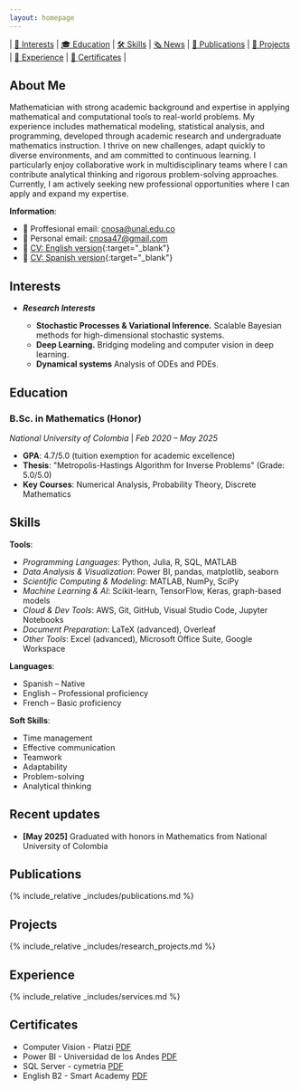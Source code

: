 ```yaml
---
layout: homepage
---
```


<!-- {% include_relative _config.yml %} -->

| [🎯 Interests](#interests) | [🎓 Education](#education) | [🛠️ Skills](#skills) | [🗞️ News](#recent-updates) | [📝 Publications](#publications) | [🚀 Projects](#projects) | [💼 Experience](#experience) | [📜 Certificates](#certificates) |


## About Me

Mathematician with strong academic background and expertise in applying mathematical and computational tools to real-world problems. My experience includes mathematical modeling, statistical analysis, and programming, developed through academic research and undergraduate mathematics instruction. I thrive on new challenges, adapt quickly to diverse environments, and am committed to continuous learning. I particularly enjoy collaborative work in multidisciplinary teams where I can contribute analytical thinking and rigorous problem-solving approaches. Currently, I am actively seeking new professional opportunities where I can apply and expand my expertise.

**Information**:  

- 📧 Proffesional email: [cnosa@unal.edu.co](mailto:cnosa@unal.edu.co)  
- 📧 Personal email: [cnosa47@gmail.com](mailto:cnosa@unal.edu.co)
- 📃 [CV: English version](/assets/files/documents/cv_en.pdf){:target="_blank"}
- 📃 [CV: Spanish version](/assets/files/documents/cv_es.pdf){:target="_blank"}





## Interests

- ***Research Interests***

    - **Stochastic Processes & Variational Inference.**  Scalable Bayesian methods for high-dimensional stochastic systems.  
    - **Deep Learning.**  Bridging modeling and computer vision in deep learning.
    - **Dynamical systems** Analysis of ODEs and PDEs.


## Education

### B.Sc. in Mathematics (Honor)

*National University of Colombia* | *Feb 2020 – May 2025*  

- **GPA**: 4.7/5.0 (tuition exemption for academic excellence)  
- **Thesis**: "Metropolis-Hastings Algorithm for Inverse Problems" (Grade: 5.0/5.0)  
- **Key Courses**: Numerical Analysis, Probability Theory, Discrete Mathematics  

## Skills

**Tools**:  

- *Programming Languages*: Python, Julia, R, SQL, MATLAB  
- *Data Analysis & Visualization*: Power BI, pandas, matplotlib, seaborn  
- *Scientific Computing & Modeling*: MATLAB, NumPy, SciPy
- *Machine Learning & AI*: Scikit-learn, TensorFlow, Keras, graph-based models  
- *Cloud & Dev Tools*: AWS, Git, GitHub, Visual Studio Code, Jupyter Notebooks  
- *Document Preparation*: LaTeX (advanced), Overleaf  
- *Other Tools*: Excel (advanced), Microsoft Office Suite, Google Workspace  

**Languages**:  

- Spanish – Native  
- English – Professional proficiency  
- French – Basic proficiency  

**Soft Skills**:

- Time management
- Effective communication
- Teamwork 
- Adaptability
- Problem-solving
- Analytical thinking


## Recent updates

- **[May 2025]** Graduated with honors in Mathematics from National University of Colombia

## Publications

{% include_relative _includes/publications.md %}

## Projects

{% include_relative _includes/research_projects.md %}

## Experience

{% include_relative _includes/services.md %}

## Certificates

- Computer Vision - Platzi [PDF](assets\files\documents\Cert-computer-vision.pdf)
- Power BI - Universidad de los Andes [PDF](assets\files\documents\Cert_PowerBI.pdf)
- SQL Server - cymetria [PDF](assets\files\documents\Cert_SQL.pdf)
- English B2 - Smart Academy [PDF](assets\files\documents\Cert_En.pdf)